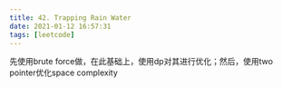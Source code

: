 ```yaml
---
title: 42. Trapping Rain Water
date: 2021-01-12 16:57:31
tags: [leetcode]
---
```




先使用brute force做，在此基础上，使用dp对其进行优化；然后，使用two pointer优化space complexity

